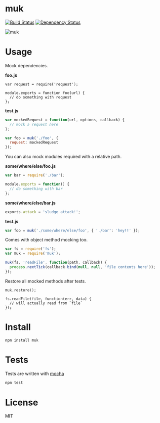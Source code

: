 # muk

[![Build Status](https://secure.travis-ci.org/fent/node-muk.png)](http://travis-ci.org/fent/node-muk) [![Dependency Status](https://gemnasium.com/fent/node-muk.svg)](https://gemnasium.com/fent/node-muk)

![muk](https://raw.githubusercontent.com/fent/node-muk/master/muk.gif)

# Usage

Mock dependencies.

**foo.js**
```
var request = require('request');

module.exports = function foo(url) {
  // do something with request
};
```

**test.js**
```js
var mockedRequest = function(url, options, callback) {
  // mock a request here
};

var foo = muk('./foo', {
  request: mockedRequest
});
```

You can also mock modules required with a relative path.

**some/where/else/foo.js**
```js
var bar = require('./bar');

module.exports = function() {
  // do something with bar
};
```

**some/where/else/bar.js**
```js
exports.attack = 'sludge attack!';
```

**test.js**
```js
var foo = muk('./some/where/else/foo', { './bar': 'hey!!' });
```

Comes with object method mocking too.

```js
var fs = require('fs');
var muk = require('muk');

muk(fs, 'readFile', function(path, callback) {
  process.nextTick(callback.bind(null, null, 'file contents here'));
});
```

Restore all mocked methods after tests.

```
muk.restore();

fs.readFile(file, function(err, data) {
  // will actually read from `file`
});
```


# Install

    npm install muk


# Tests
Tests are written with [mocha](http://visionmedia.github.com/mocha/)

```bash
npm test
```

# License
MIT
